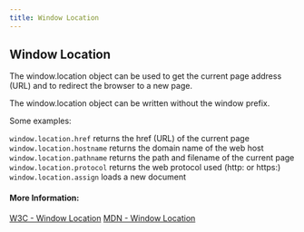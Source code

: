 ```yaml
---
title: Window Location
---
```

## Window Location

The window.location object can be used to get the current page address (URL) and to redirect the browser to a new page.


The window.location object can be written without the window prefix.

Some examples:

`window.location.href` returns the href (URL) of the current page
`window.location.hostname` returns the domain name of the web host
`window.location.pathname` returns the path and filename of the current page
`window.location.protocol` returns the web protocol used (http: or https:)
`window.location.assign` loads a new document

#### More Information:

[W3C - Window Location](https://www.w3schools.com/js/js_window_location.asp)
[MDN - Window Location](https://developer.mozilla.org/pt-BR/docs/Web/API/Window/location)



